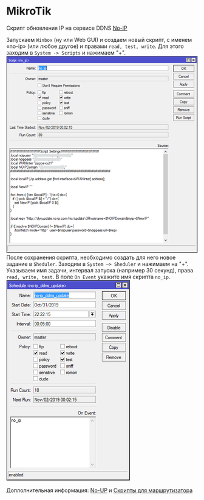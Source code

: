 # MikroTik

Скрипт обновления IP на сервисе DDNS [No-IP](https://www.noip.com)

Запускаем `Winbox` (ну или Web GUI) и создаем новый скрипт, с именем «no-ip» (или любое другое) и правами `read, test, write`. Для этого заходим в `System -> Scripts` и нажимаем "+".  
![script](img/script.png)  
После сохранения скрипта, необходимо создать для него новое задание в `Sheduler`. Заходим в `System —> Sheduler` и нажимаем на "+".  
Указываем имя задачи, интервал запуска (например 30 секунд), права `read, write, test`. В поле `On Event` укажите имя скрипта `no_ip`.  
![schedule](img/schedule.png)  

Доплолнительная информация: [No-UP](http://www.noip.com/integrate/request) и [Скрипты для маршрутизатора](http://wiki.mikrotik.com/wiki/Manual:Scripting-examples)  